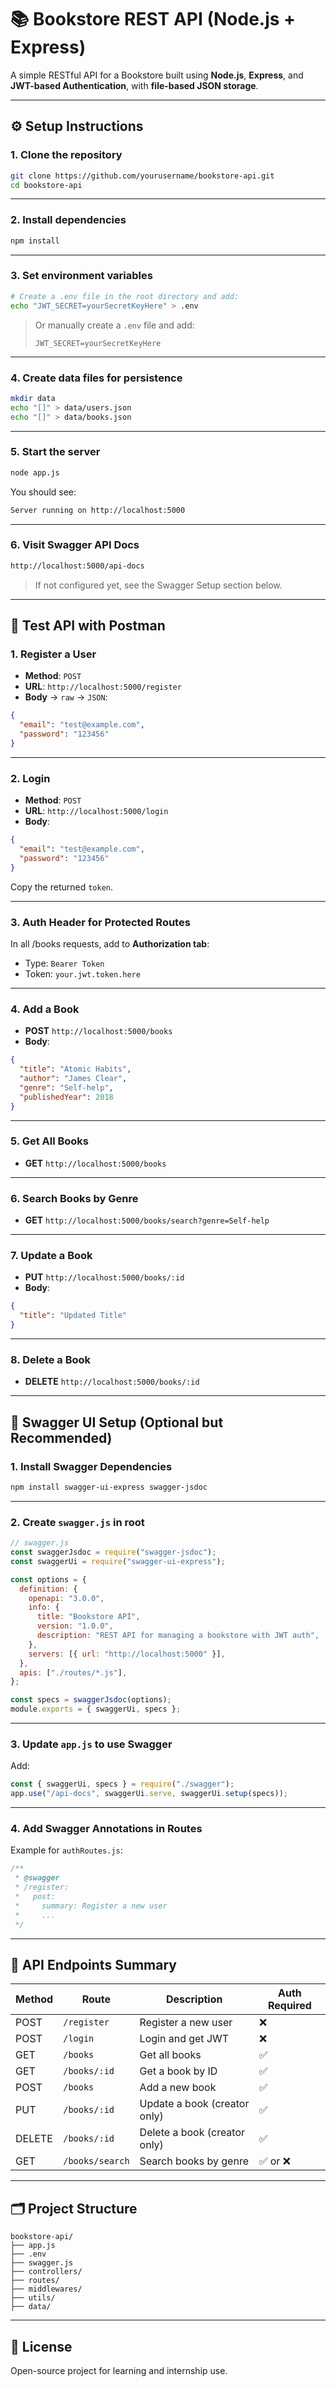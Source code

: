 
# 📚 Bookstore REST API (Node.js + Express)

A simple RESTful API for a Bookstore built using **Node.js**, **Express**, and **JWT-based Authentication**, with **file-based JSON storage**.

---

## ⚙️ Setup Instructions

### 1. Clone the repository

```bash
git clone https://github.com/yourusername/bookstore-api.git
cd bookstore-api
```

---

### 2. Install dependencies

```bash
npm install
```

---

### 3. Set environment variables

```bash
# Create a .env file in the root directory and add:
echo "JWT_SECRET=yourSecretKeyHere" > .env
```

> Or manually create a `.env` file and add:
> ```
> JWT_SECRET=yourSecretKeyHere
> ```

---

### 4. Create data files for persistence

```bash
mkdir data
echo "[]" > data/users.json
echo "[]" > data/books.json
```

---

### 5. Start the server

```bash
node app.js
```

You should see:

```bash
Server running on http://localhost:5000
```

---

### 6. Visit Swagger API Docs

```bash
http://localhost:5000/api-docs
```

> If not configured yet, see the Swagger Setup section below.

---

## 🧪 Test API with Postman

### 1. Register a User

- **Method**: `POST`
- **URL**: `http://localhost:5000/register`
- **Body** → `raw` → `JSON`:
```json
{
  "email": "test@example.com",
  "password": "123456"
}
```

---

### 2. Login

- **Method**: `POST`
- **URL**: `http://localhost:5000/login`
- **Body**:
```json
{
  "email": "test@example.com",
  "password": "123456"
}
```

Copy the returned `token`.

---

### 3. Auth Header for Protected Routes

In all /books requests, add to **Authorization tab**:
- Type: `Bearer Token`
- Token: `your.jwt.token.here`

---

### 4. Add a Book

- **POST** `http://localhost:5000/books`
- **Body**:
```json
{
  "title": "Atomic Habits",
  "author": "James Clear",
  "genre": "Self-help",
  "publishedYear": 2018
}
```

---

### 5. Get All Books

- **GET** `http://localhost:5000/books`

---

### 6. Search Books by Genre

- **GET** `http://localhost:5000/books/search?genre=Self-help`

---

### 7. Update a Book

- **PUT** `http://localhost:5000/books/:id`
- **Body**:
```json
{
  "title": "Updated Title"
}
```

---

### 8. Delete a Book

- **DELETE** `http://localhost:5000/books/:id`

---

## 📘 Swagger UI Setup (Optional but Recommended)

### 1. Install Swagger Dependencies

```bash
npm install swagger-ui-express swagger-jsdoc
```

---

### 2. Create `swagger.js` in root

```js
// swagger.js
const swaggerJsdoc = require("swagger-jsdoc");
const swaggerUi = require("swagger-ui-express");

const options = {
  definition: {
    openapi: "3.0.0",
    info: {
      title: "Bookstore API",
      version: "1.0.0",
      description: "REST API for managing a bookstore with JWT auth",
    },
    servers: [{ url: "http://localhost:5000" }],
  },
  apis: ["./routes/*.js"],
};

const specs = swaggerJsdoc(options);
module.exports = { swaggerUi, specs };
```

---

### 3. Update `app.js` to use Swagger

Add:

```js
const { swaggerUi, specs } = require("./swagger");
app.use("/api-docs", swaggerUi.serve, swaggerUi.setup(specs));
```

---

### 4. Add Swagger Annotations in Routes

Example for `authRoutes.js`:

```js
/**
 * @swagger
 * /register:
 *   post:
 *     summary: Register a new user
 *     ...
 */
```

---

## 🧾 API Endpoints Summary

| Method | Route                | Description                    | Auth Required |
|--------|---------------------|--------------------------------|---------------|
| POST   | `/register`         | Register a new user            | ❌            |
| POST   | `/login`            | Login and get JWT              | ❌            |
| GET    | `/books`            | Get all books                  | ✅            |
| GET    | `/books/:id`        | Get a book by ID               | ✅            |
| POST   | `/books`            | Add a new book                 | ✅            |
| PUT    | `/books/:id`        | Update a book (creator only)   | ✅            |
| DELETE | `/books/:id`        | Delete a book (creator only)   | ✅            |
| GET    | `/books/search`     | Search books by genre          | ✅ or ❌       |

---

## 🗂 Project Structure

```
bookstore-api/
├── app.js
├── .env
├── swagger.js
├── controllers/
├── routes/
├── middlewares/
├── utils/
├── data/
```

---

## 📝 License

Open-source project for learning and internship use.
